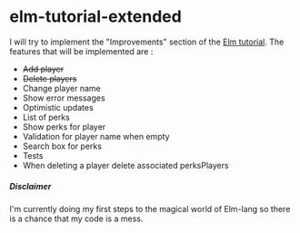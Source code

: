 # elm-tutorial-extended

I will try to implement the "Improvements" section of the [Elm tutorial](https://www.elm-tutorial.org "Elm tutorial"). 
The features that will be implemented are :

* ~~Add player~~
* ~~Delete players~~
* Change player name
* Show error messages
* Optimistic updates
* List of perks
* Show perks for player
* Validation for player name when empty
* Search box for perks
* Tests
* When deleting a player delete associated perksPlayers

##### Disclaimer

I'm currently doing my first steps to the magical world of Elm-lang
so there is a chance that my code is a mess.  